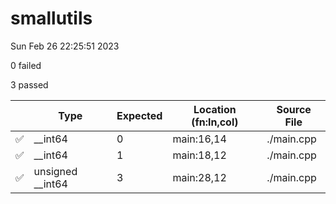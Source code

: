 # smallutils

Sun Feb 26 22:25:51 2023

0 failed

3 passed

| | Type | Expected | Location (fn:ln,col) | Source File |
| - | - | - | - | - |
| ✅ | __int64 | 0 | main:16,14 | ./main.cpp |
| ✅ | __int64 | 1 | main:18,12 | ./main.cpp |
| ✅ | unsigned __int64 | 3 | main:28,12 | ./main.cpp |

